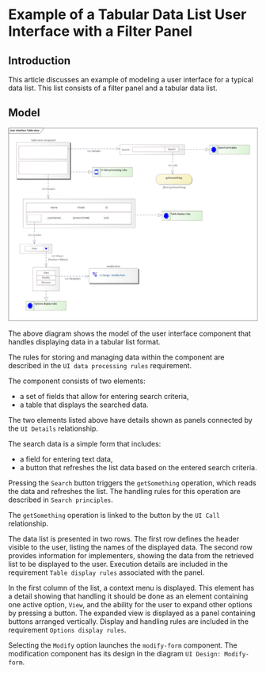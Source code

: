 # Example of a Tabular Data List User Interface with a Filter Panel

## Introduction

This article discusses an example of modeling a user interface for a typical data list. This list consists of a filter panel and a tabular data list.

## Model

![Table component view](../../img/data-table-view-model.png)

The above diagram shows the model of the user interface component that handles displaying data in a tabular list format.

The rules for storing and managing data within the component are described in the `UI data processing rules` requirement.

The component consists of two elements:

* a set of fields that allow for entering search criteria,
* a table that displays the searched data.

The two elements listed above have details shown as panels connected by the `UI Details` relationship.

The search data is a simple form that includes:

* a field for entering text data,
* a button that refreshes the list data based on the entered search criteria.

Pressing the `Search` button triggers the `getSomething` operation, which reads the data and refreshes the list. The handling rules for this operation are described in `Search principles`.

The `getSomething` operation is linked to the button by the `UI Call` relationship.

The data list is presented in two rows. The first row defines the header visible to the user, listing the names of the displayed data. The second row provides information for implementers, showing the data from the retrieved list to be displayed to the user. Execution details are included in the requirement `Table display rules` associated with the panel.

In the first column of the list, a context menu is displayed. This element has a detail showing that handling it should be done as an element containing one active option, `View`, and the ability for the user to expand other options by pressing a button. The expanded view is displayed as a panel containing buttons arranged vertically. Display and handling rules are included in the requirement `Options display rules`.

Selecting the `Modify` option launches the `modify-form` component. The modification component has its design in the diagram `UI Design: Modify-form`.
